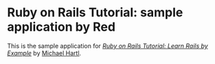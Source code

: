# Ruby on Rails Tutorial: sample application by Red

This is the sample application for
[*Ruby on Rails Tutorial: Learn Rails by Example*](http://railstutorial.org/)
by [Michael Hartl](http://michaelhartl.com/).